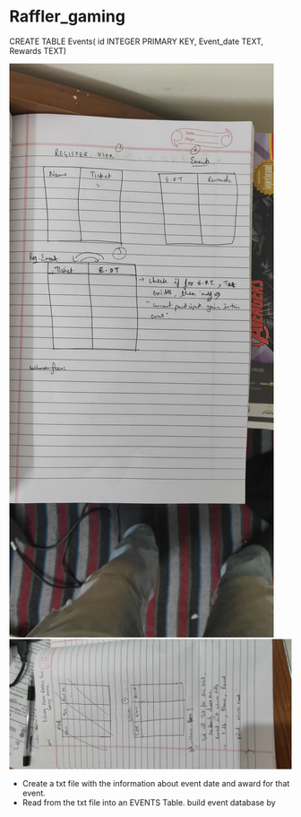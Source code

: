 # Raffler_gaming
CREATE TABLE Events(
id INTEGER PRIMARY KEY,
Event_date TEXT,
Rewards TEXT)

![](IMG20210204134244.jpg)
![](IMG20210204182350.jpg)



* Create a txt file with the information about event date and award for that event.
* Read from the txt file into an EVENTS Table.
build event database by
